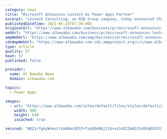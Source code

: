 ```yaml
---
category: news
title: "Microsoft Announces Levtech As Power Apps Partner"
excerpt: "Levtech Consulting, an RIB Group company, today announced that it has extended its partnership with Microsoft to be a certified Power Apps Partner Levtech Consulting, an RIB Group company ..."
publishedDateTime: 2021-05-25T07:30:00Z
originalUrl: "https://www.albawaba.com/business/pr/microsoft-announces-levtech-power-apps-partner-1429413"
webUrl: "https://www.albawaba.com/business/pr/microsoft-announces-levtech-power-apps-partner-1429413"
ampWebUrl: "https://www.albawaba.com/amp/business/pr/microsoft-announces-levtech-power-apps-partner-1429413"
cdnAmpWebUrl: "https://www-albawaba-com.cdn.ampproject.org/c/s/www.albawaba.com/amp/business/pr/microsoft-announces-levtech-power-apps-partner-1429413"
type: article
quality: 57
heat: 57
published: false

provider:
  name: Al Bawaba News
  domain: albawaba.com

topics:
  - Power Apps

images:
  - url: "https://www.albawaba.com/sites/default/files/styles/default/public/2021-05/Anilesh%20Kumar%2C%20CEO%2C%20Levtech%20Consulting.JPG?itok=FNOzJPpk"
    width: 960
    height: 540
    isCached: true

secured: "WQZirYgAyWnmsCrUaNAmc0ZST+TspN5HNAjt2U+azSnEIZmQ5IVvEKqRO5X151bXKP2YhRa6rsgRjEyNqE7FcFucHhyGlkpR/Yb4LkTP9MQA1/iXX3rLqA3l7WjFgPykjG1mP9qon8HVDQKOyijCvwgMRu6eroiY52mgs0xG9mtVdLnz7PzB9mtq2/NPpUREib2YQva+VDvGYWgLkcrf0NRnJpgYPIyBFwqUe5xVj1XdoV4gqHQ504NQNoPMqjLxeGr/R0IAUIT3vOQCpO0tlkb8YnF+GOUrU1EJUZFO+n1tMpXKbcRUZFz8WShKRp1EPayXGHd7MpvqH9XpIPUX3LO51/jtqTdPC5dh4gE7DDA=;98pXU2c4m1MWsY/ElYev4A=="
---
```



